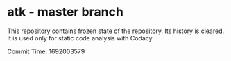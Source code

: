# atk - master branch

This repository contains frozen state of the repository.
Its history is cleared. It is used only for static code
analysis with Codacy.

Commit Time: 1692003579